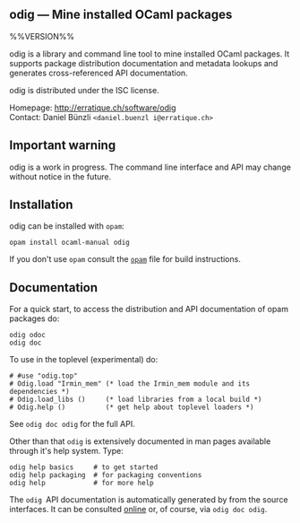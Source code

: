 odig — Mine installed OCaml packages
-------------------------------------------------------------------------------
%%VERSION%%

odig is a library and command line tool to mine installed OCaml
packages. It supports package distribution documentation and metadata
lookups and generates cross-referenced API documentation.

odig is distributed under the ISC license.

Homepage: http://erratique.ch/software/odig  
Contact: Daniel Bünzli `<daniel.buenzl i@erratique.ch>`

## Important warning

odig is a work in progress. The command line interface and API may
change without notice in the future.

## Installation

odig can be installed with `opam`:

    opam install ocaml-manual odig

If you don't use `opam` consult the [`opam`](opam) file for build
instructions.

## Documentation

For a quick start, to access the distribution and API documentation of
opam packages do:

```
odig odoc
odig doc
```

To use in the toplevel (experimental) do:
```
# #use "odig.top"
# Odig.load "Irmin_mem" (* load the Irmin_mem module and its dependencies *)
# Odig.load_libs ()     (* load libraries from a local build *)
# Odig.help ()          (* get help about toplevel loaders *)
```
See `odig doc odig` for the full API.

Other than that `odig` is extensively documented in man pages
available through it's help system. Type:

```
odig help basics     # to get started
odig help packaging  # for packaging conventions
odig help            # for more help
```

The `odig `API documentation is automatically generated by from the
source interfaces. It can be consulted [online][doc] or, of course,
via `odig doc odig`.

[doc]: http://erratique.ch/software/odig/doc
